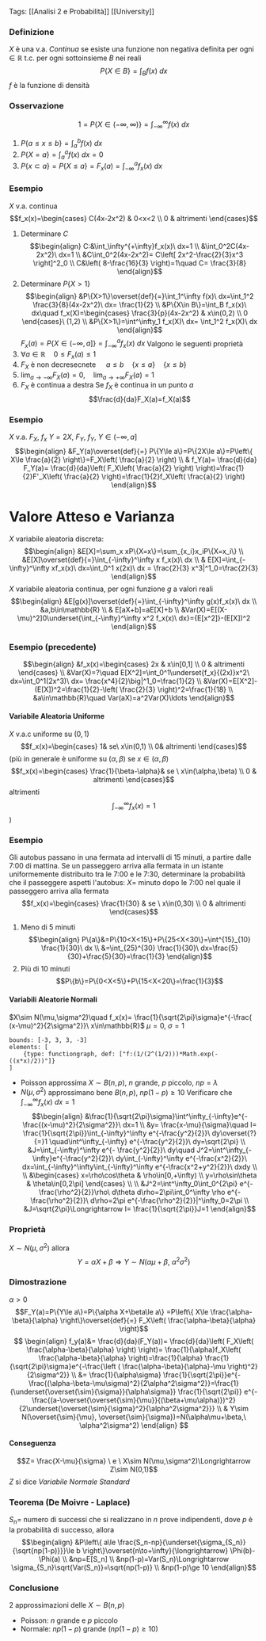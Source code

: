 Tags: [[Analisi 2 e Probabilità]] [[University]]

### Definizione
$X$ è una v.a. *Continua* se esiste una funzione non negativa definita per ogni $\in\mathbb{R}$ t.c. per ogni sottoinsieme $B$ nei reali $$P\{X\in B\}=\int_B f(x) \ dx$$$f$ è la funzione di densità
### Osservazione
$$1=P\{X\in(-\infty,\infty)\}=\int^\infty_{-\infty} f(x)\ dx$$
1) $P\{a\le x\le b\}=\int_a^b f(x)\ dx$
2) $P\{X=a\}=\int_a^a f(x)\ dx=0$
3) $P\{x\subset a\}=P\{X\le a\}= F_x(a)=\int_{-\infty}^a f_x(x)\ dx$
### Esempio
$X$ v.a. continua $$f_x(x)=\begin{cases}
C(4x-2x^2) & 0<x<2 \\
0 & altrimenti
\end{cases}$$
1) Determinare $C$ $$\begin{align}
C:&\int_\infty^{+\infty}f_x(x)\ dx=1 \\
&\int_0^2C(4x-2x^2)\ dx=1 \\
&C\int_0^2(4x-2x^2)= C\left[ 2x^2-\frac{2}{3}x^3 \right]^2_0 \\
C&\left( 8-\frac{16}{3} \right)=1\quad C= \frac{3}{8}
\end{align}$$
2) Determinare $P\{X>1\}$ $$\begin{align}
&P\{X>1\}\overset{def}{=}\int_1^\infty f(x)\ dx=\int_1^2 \frac{3}{8}(4x-2x^2)\ dx= \frac{1}{2} \\
&P\{X\in B\}=\int_B f_x(x)\ dx\quad f_x(X)=\begin{cases}
\frac{3}{p}(4x-2x^2) & x\in(0,2) \\
0
\end{cases}\ (1,2) \\
&P\{X>1\}=\int^\infty_1 f_x(X)\ dx= \int_1^2 f_x(X)\ dx
\end{align}$$
$F_x(a)=P\{X\in (-\infty,a]\}=\int_{-\infty}^a f_x(x)\ dx$
Valgono le seguenti proprietà
1) $\forall a\in\mathbb{R}\quad 0\le F_x(a)\le1$
2) $F_X$ è non decresecnete $\quad a\le b\quad \{x\le a\}\quad\{x\le b\}$
3) $\lim_{a\to-\infty}F_X(a)=0,\quad \lim_{a\to+\infty}F_X(a)=1$
4) $F_X$ è continua a destra
Se $f_X$ è continua in un punto $a$ $$\frac{d}{da}F_X(a)=f_X(a)$$
### Esempio
$X$ v.a. $F_X$, $f_x$ 
$Y=2X$, $F_Y$, $f_Y$, $Y\in(-\infty,a]$ $$\begin{align}
&F_Y(a)\overset{def}{=} P\{Y\le a\}=P\{2X\le a\}=P\left\{ X\le \frac{a}{2} \right\}=F_X\left( \frac{a}{2} \right) \\
& f_Y(a)= \frac{d}{da} F_Y(a)= \frac{d}{da}\left( F_X\left( \frac{a}{2} \right) \right)=\frac{1}{2}F'_X\left( \frac{a}{2} \right)=\frac{1}{2}f_X\left( \frac{a}{2} \right)
\end{align}$$
# Valore Atteso e Varianza
$X$ variabile aleatoria discreta:
$$\begin{align}
&E[X]=\sum_x xP\{X=x\}=\sum_{x_i}x_iP\{X=x_i\} \\
&E[X]\overset{def}{=}\int_{-\infty}^\infty x f_x(x)\ dx \\
& E[X]=\int_{-\infty}^\infty xf_x(x)\ dx=\int_0^1 x(2x)\ dx = \frac{2}{3} x^3|^1_0=\frac{2}{3} 
\end{align}$$
$X$ variabile aleatoria continua, per ogni funzione $g$ a valori reali $$\begin{align}
&E[g(x)]\overset{def}{=}\int_{-\infty}^\infty g(x)f_x(x)\ dx \\
&a,b\in\mathbb{R} \\
& E[aX+b]=aE[X]+b \\
&Var(X)=E[(X-\mu)^2]0\underset{\int_{-\infty}^\infty x^2 f_x(x)\ dx}={E[x^2]}-(E[X])^2
\end{align}$$
### Esempio (precedente)
$$\begin{align}
&f_x(x)=\begin{cases}
2x & x\in[0,1] \\
0 & altrimenti
\end{cases} \\
&Var(X)=?\quad E[X^2]=\int_0^1\underset{f_x}{(2x)}x^2\ dx=\int_0^1(2x^3)\ dx= \frac{x^4}{2}\big|^1_0=\frac{1}{2} \\
&Var(X)=E[X^2]-(E[X])^2=\frac{1}{2}-\left( \frac{2}{3} \right)^2=\frac{1}{18} \\
&a\in\mathbb{R}\quad Var(aX)=a^2Var(X)\ldots
\end{align}$$
#### Variabile Aleatoria Uniforme
$X$ v.a.c uniforme su $(0,1)$ $$f_x(x)=\begin{cases}
1& se\ x\in(0,1) \\
0& altrimenti
\end{cases}$$(più in generale è uniforme su $(\alpha,\beta)$ se $x\in(\alpha,\beta)$ $$f_x(x)=\begin{cases}
\frac{1}{\beta-\alpha}& se \ x\in(\alpha,\beta) \\
0 & altrimenti
\end{cases}$$altrimenti $$\int_{-\infty}^\infty f_x(x)=1$$)
### Esempio
Gli autobus passano in una fermata ad intervalli di 15 minuti, a partire dalle 7:00 di mattina. Se un passeggero arriva alla fermata in un istante uniformemente distribuito tra le 7:00 e le 7:30, determinare la probabilità che il passeggere aspetti l'autobus:
$X=$ minuto dopo le 7:00 nel quale il passeggero arriva alla fermata $$f_x(x)=\begin{cases}
\frac{1}{30} & se \ x\in(0,30) \\
0 & altrimenti
\end{cases}$$
1) Meno di 5 minuti $$\begin{align}
P\{a\}&=P\{10<X<15\}+P\{25<X<30\}=\int^{15}_{10} \frac{1}{30}\ dx \\
&=\int_{25}^{30} \frac{1}{30}\ dx=\frac{5}{30}+\frac{5}{30}=\frac{1}{3}
\end{align}$$
2) Più di 10 minuti $$P\{b\}=P\{0<X<5\}+P\{15<X<20\}=\frac{1}{3}$$
#### Variabili Aleatorie Normali
$X\sim N(\mu,\sigma^2)\quad f_x(x)= \frac{1}{\sqrt{2\pi}\sigma}e^{-\frac{ (x-\mu)^2}{2\sigma^2}}\ x\in\mathbb{R}$
$\mu=0,\ \sigma=1$
```graph
bounds: [-3, 3, 3, -3]
elements: [
	{type: functiongraph, def: ["f:(1/(2^(1/2)))*Math.exp(-((x*x)/2))"]}
]
```

- Poisson approssima $X\sim B(n,p)$, $n$ grande, $p$ piccolo, $np=\lambda$
- $N(\mu,\sigma^2)$ approssimano bene $B(n,p)$, $np(1-p)\ge10$
Verificare che $\int^\infty_{-\infty} f_x(x)\ dx=1$ 
$$\begin{align}
&\frac{1}{\sqrt{2\pi}\sigma}\int^\infty_{-\infty}e^{-\frac{(x-\mu)^2}{2\sigma^2}}\ dx=1 \\
&y= \frac{x-\mu}{\sigma}\quad I= \frac{1}{\sqrt{2\pi}}\int_{-\infty}^\infty e^{-\frac{y^2}{2}}\ dy\overset{?}{=}1 \quad\int^\infty_{-\infty} e^{-\frac{y^2}{2}}\ dy=\sqrt{2\pi} \\
&J=\int_{-\infty}^\infty e^{- \frac{y^2}{2}}\ dy\quad J^2=\int^\infty_{-\infty}e^{-\frac{y^2}{2}}\ dy\int_{-\infty}^\infty e^{-\frac{x^2}{2}}\ dx=\int_{-\infty}^\infty\int_{-\infty}^\infty e^{-\frac{x^2+y^2}{2}}\ dxdy \\ \\
&\begin{cases}
x=\rho\cos\theta & \rho\in[0,+\infty) \\
y=\rho\sin\theta & \theta\in[0,2\pi]
\end{cases} \\ \\
&J^2=\int^\infty_0\int_0^{2\pi} e^{-\frac{\rho^2}{2}}\rho\ d\theta d\rho=2\pi\int_0^\infty \rho e^{-\frac{\rho^2}{2}}\ d\rho=2\pi e^{-\frac{\rho^2}{2}}|^\infty_0=2\pi \\
&J=\sqrt{2\pi}\Longrightarrow I= \frac{1}{\sqrt{2\pi}}J=1
\end{align}$$

### Proprietà
$X\sim N(\mu,\sigma^2)$ allora $$Y=\alpha X+\beta\Longrightarrow Y\sim N(\alpha\mu+\beta,\ \alpha^2\sigma^2)$$
### Dimostrazione
$\alpha>0$ 
$$F_Y(a)=P\{Y\le a\}=P\{\alpha X+\beta\le a\} =P\left\{ X\le \frac{\alpha-\beta}{\alpha} \right\}\overset{def}{=} F_X\left( \frac{\alpha-\beta}{\alpha} \right)$$
$$ \begin{align}
f_y(a)&= \frac{d}{da}(F_Y(a))= \frac{d}{da}\left( F_X\left( \frac{\alpha-\beta}{\alpha} \right) \right)= \frac{1}{\alpha}f_X\left( \frac{\alpha-\beta}{\alpha} \right)=\frac{1}{\alpha} \frac{1}{\sqrt{2\pi}\sigma}e^{-\frac{\left ( \frac{\alpha-\beta}{\alpha}-\mu \right)^2}{2\sigma^2}} \\
&= \frac{1}{\alpha\sigma} \frac{1}{\sqrt{2\pi}}e^{-\frac{(\alpha-\beta-\mu\sigma)^2}{2\alpha^2\sigma^2}}=\frac{1}{\underset{\overset{\sim}{\sigma}}{\alpha\sigma}} \frac{1}{\sqrt{2\pi}} e^{- \frac{(a-\overset{\overset{\sim}{\mu}}{(\beta+\mu\alpha)})^2}{2\underset{\overset{\sim}{\sigma}^2}{\alpha^2\sigma^2}}} \\
& Y\sim N(\overset{\sim}{\mu}, \overset{\sim}{\sigma})=N(\alpha\mu+\beta,\ \alpha^2\sigma^2)
\end{align} 
$$
#### Conseguenza
$$Z= \frac{X-\mu}{\sigma} \ e \ X\sim N(\mu,\sigma^2)\Longrightarrow Z\sim N(0,1)$$$Z$ si dice *Variabile Normale Standard*
### Teorema (De Moivre - Laplace) 
$S_n=$ numero di successi che si realizzano in $n$ prove indipendenti, dove $p$ è la probabilità di successo, allora $$\begin{align}
&P\left\{ a\le \frac{S_n-np}{\underset{\sigma_{S_n}}{\sqrt{np(1-p)}}}\le b \right\}\overset{n\to+\infty}{\longrightarrow} \Phi(b)-\Phi(a) \\
&np=E[S_n] \\
&np(1-p)=Var(S_n)\Longrightarrow \sigma_{S_n}\sqrt{Var(S_n)}=\sqrt{np(1-p)} \\
&np(1-p)\ge 10
\end{align}$$
### Conclusione
2 approssimazioni delle $X\sim B(n,p)$
- Poisson: $n$ grande e $p$ piccolo
- Normale: $np(1-p)$ grande ($np(1-p)\ge10$)